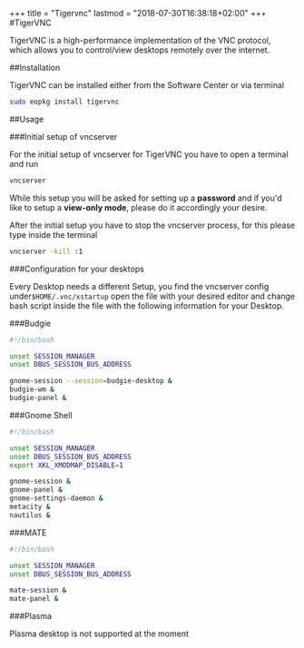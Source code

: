 +++
title = "Tigervnc"
lastmod = "2018-07-30T16:38:18+02:00"
+++
#TigerVNC

TigerVNC is a high-performance implementation of the VNC protocol, which allows you to control/view desktops remotely over the internet.

##Installation

TigerVNC can be installed either from the Software Center or via terminal

``` bash
sudo eopkg install tigervnc
```

##Usage 

###Initial setup of vncserver

For the initial setup of vncserver for TigerVNC you have to open a terminal and run 

``` bash
vncserver
```
While this setup you will be asked for setting up a **password** and if you'd like to setup a **view-only mode**, please do it accordingly your desire.

After the initial setup you have to stop the vncserver process, for this please type inside the terminal 

``` bash
vncserver -kill :1
```

###Configuration for your desktops

Every Desktop needs a different Setup, you find the vncserver config under`$HOME/.vnc/xstartup` open the file with your desired editor and change bash script inside the file with the following information for your Desktop.

###Budgie

``` bash
#!/bin/bash

unset SESSION_MANAGER
unset DBUS_SESSION_BUS_ADDRESS

gnome-session --session=budgie-desktop &
budgie-wm &
budgie-panel &
```

###Gnome Shell

``` bash
#!/bin/bash

unset SESSION_MANAGER
unset DBUS_SESSION_BUS_ADDRESS
export XKL_XMODMAP_DISABLE=1

gnome-session &
gnome-panel &
gnome-settings-daemon &
metacity &
nautilus &
```
###MATE

``` bash
#!/bin/bash

unset SESSION_MANAGER
unset DBUS_SESSION_BUS_ADDRESS

mate-session &
mate-panel &
```

###Plasma

Plasma desktop is not supported at the moment
